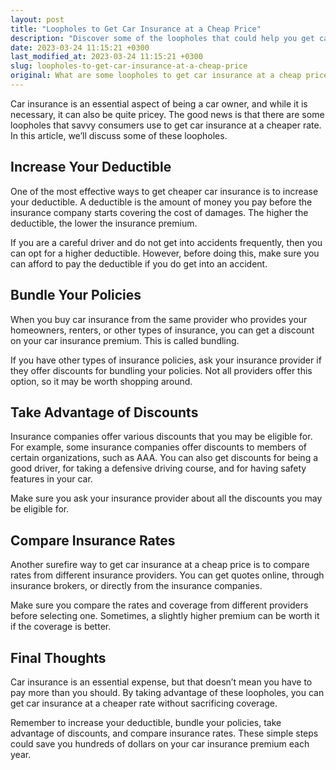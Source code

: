 ```yaml
---
layout: post
title: "Loopholes to Get Car Insurance at a Cheap Price"
description: "Discover some of the loopholes that could help you get car insurance at a cheaper rate in this informative article."
date: 2023-03-24 11:15:21 +0300
last_modified_at: 2023-03-24 11:15:21 +0300
slug: loopholes-to-get-car-insurance-at-a-cheap-price
original: What are some loopholes to get car insurance at a cheap price?
---
```

Car insurance is an essential aspect of being a car owner, and while it is necessary, it can also be quite pricey. The good news is that there are some loopholes that savvy consumers use to get car insurance at a cheaper rate. In this article, we’ll discuss some of these loopholes.

## Increase Your Deductible

One of the most effective ways to get cheaper car insurance is to increase your deductible. A deductible is the amount of money you pay before the insurance company starts covering the cost of damages. The higher the deductible, the lower the insurance premium.

If you are a careful driver and do not get into accidents frequently, then you can opt for a higher deductible. However, before doing this, make sure you can afford to pay the deductible if you do get into an accident.

## Bundle Your Policies

When you buy car insurance from the same provider who provides your homeowners, renters, or other types of insurance, you can get a discount on your car insurance premium. This is called bundling.

If you have other types of insurance policies, ask your insurance provider if they offer discounts for bundling your policies. Not all providers offer this option, so it may be worth shopping around.

## Take Advantage of Discounts

Insurance companies offer various discounts that you may be eligible for. For example, some insurance companies offer discounts to members of certain organizations, such as AAA. You can also get discounts for being a good driver, for taking a defensive driving course, and for having safety features in your car.

Make sure you ask your insurance provider about all the discounts you may be eligible for.

## Compare Insurance Rates

Another surefire way to get car insurance at a cheap price is to compare rates from different insurance providers. You can get quotes online, through insurance brokers, or directly from the insurance companies.

Make sure you compare the rates and coverage from different providers before selecting one. Sometimes, a slightly higher premium can be worth it if the coverage is better.

## Final Thoughts

Car insurance is an essential expense, but that doesn’t mean you have to pay more than you should. By taking advantage of these loopholes, you can get car insurance at a cheaper rate without sacrificing coverage.

Remember to increase your deductible, bundle your policies, take advantage of discounts, and compare insurance rates. These simple steps could save you hundreds of dollars on your car insurance premium each year.